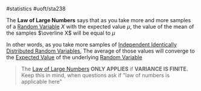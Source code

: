 #statistics #uoft/sta238 

The **Law of Large Numbers** says that as you take more and more samples of a [Random Variable](Random%20Variable.md) $X$ with the expected value $\mu$, the value of the mean of the samples $\overline X$ will be equal to $\mu$

In other words, as you take more samples of [Independent Identically Distributed Random Variables](Independent%20Identically%20Distributed%20Random%20Variables.md), The average of those values will converge to the [Expected Value](../STA237%20Notes/Expected%20Value.md) of the underlying [Random Variable](Random%20Variable.md)

> The [Law of Large Numbers](.md) **ONLY APPLIES** if **VARIANCE IS FINITE.**
> 	Keep this in mind, when questions ask if "law of numbers is applicable here"